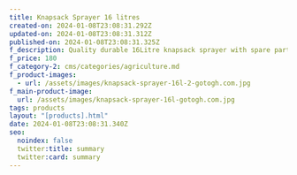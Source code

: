```yaml
---
title: Knapsack Sprayer 16 litres
created-on: 2024-01-08T23:08:31.292Z
updated-on: 2024-01-08T23:08:31.312Z
published-on: 2024-01-08T23:08:31.325Z
f_description: Quality durable 16Litre knapsack sprayer with spare parts.
f_price: 180
f_category-2: cms/categories/agriculture.md
f_product-images:
  - url: /assets/images/knapsack-sprayer-16l-2-gotogh.com.jpg
f_main-product-image:
  url: /assets/images/knapsack-sprayer-16l-gotogh.com.jpg
tags: products
layout: "[products].html"
date: 2024-01-08T23:08:31.340Z
seo:
  noindex: false
  twitter:title: summary
  twitter:card: summary
---
```

